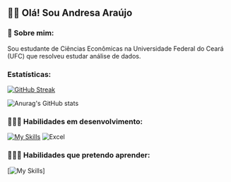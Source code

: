 ##  👋🏻 Olá! Sou Andresa Araújo
### 🌟 Sobre mim:
Sou estudante de Ciências Econômicas na Universidade Federal do Ceará (UFC) que resolveu estudar análise de dados.

### Estatísticas:

[![GitHub Streak](https://streak-stats.demolab.com/?user=andresa-araujo19&theme=default&locale=pt-br)](https://git.io/streak-stats)

![Anurag's GitHub stats](https://github-readme-stats.vercel.app/api?username=andresa-araujo19&show_icons=true&theme=transparent&locale=pt-br)

### 👩🏻‍💻 Habilidades em desenvolvimento:
[![My Skills](https://skillicons.dev/icons?i=py,r&theme=light)](https://skillicons.dev)
![Excel](https://img.shields.io/badge/Microsoft_Excel-217346?style=for-the-badge&logo=microsoft-excel&logoColor=white)

### 👩🏻‍💻 Habilidades que pretendo aprender:
[![My Skills](https://skillicons.dev/icons?i=mysql&theme=light)]

